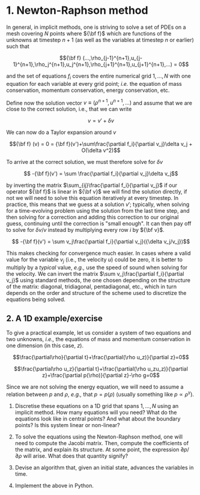 # 1. Newton-Raphson method

In general, in implicit methods, one is striving to solve a set of PDEs on a mesh covering $N$ points where ${\bf f}$ which are functions of the unknowns at timestep $n + 1$ (as well as the variables at timestep $n$ or earlier) such that

$${\bf f} (...,\rho_{j-1}^{n+1},u_{j-1}^{n+1},\rho_j^{n+1},u_j^{n+1},\rho_{j+1}^{n+1},u_{j+1}^{n+1},...) = 0$$

and the set of equations $f_i$ covers the entire numerical grid $1,...,N$ with one equation for each variable at every grid point; _i.e._ the equation of mass conservation, momentum conservation, energy conservation, etc.

Define now the solution vector $v \equiv (\rho^{n+1}, u^{n+1},...)$ and assume that we are close to the correct solution, i.e., that we can write

$$v = v' + \delta v$$

We can now do a Taylor expansion around $v$

$${\bf f} (v) = 0 = {\bf f}(v')+\sum\frac{\partial f_i}{\partial v_j}\delta v_j + O(\delta v^2)$$

To arrive at the correct solution, we must therefore solve for $\delta v$

$$ -{\bf f}(v') = \sum \frac{\partial f_i}{\partial v_j}\delta v_j$$

by inverting the matrix $\sum_{ij}\frac{\partial f_i}{\partial v_j}$ if our operator ${\bf f}$ is linear in ${\bf v}$ we will find the solution directly, if not we will need to solve this equation iteratively at every timestep. In practice, this means that we guess at a solution $v'$; typically, when solving for a time-evolving problem using the solution from the last time step, and then solving for a correction and adding this correction to our original guess, continuing until the correction is "small enough". It can then pay off to solve for $\delta v/v$ instead by multiplying every row $i$ by ${\bf v}$.

$$ -{\bf f}(v') = \sum v_j\frac{\partial f_i}{\partial v_j}({\delta v_j/v_j})$$

This makes checking for convergence much easier. In cases where a valid value for the variable $v_j$ (i.e., the velocity $u$) could be zero, it is better to multiply by a _typical_ value, _e.g.,_ use the speed of sound when solving for the velocity. We can invert the matrix $\sum v_j\frac{\partial f_i}{\partial v_j}$ using standard methods, the one chosen depending on the structure of the matrix: diagonal, tridiagonal, pentadiagonal, etc., which in turn depends on the order and structure of the scheme used to discretize the equations being solved.

## 2. A 1D example/exercise

To give a practical example, let us consider a system of two equations and two unknowns, _i.e.,_ the equations of mass and momentum conservation in one dimension (in this case, $z$).

$$\frac{\partial\rho}{\partial t}+\frac{\partial(\rho u_z)}{\partial z}=0$$

$$\frac{\partial\rho u_z}{\partial t}+\frac{\partial(\rho u_zu_z)}{\partial z}+\frac{\partial p(\rho)}{\partial z}-\rho g=0$$

Since we are not solving the energy equation, we will need to assume a relation between $p$ and $\rho$, _e.g.,_ that $p=p(\rho)$ (usually something like $p\propto \rho^\gamma$).

1. Discretise these equations on a 1D grid that spans $1,\ldots,N$
using an implicit method. How many equations will you need? What do the equations look like in central points? And what about the boundary points? Is this system linear or non-linear?

2. To solve the equations using the Newton-Raphson method, one will need
to compute the Jacobi matrix. Then, compute the coefficients of the matrix, and explain its structure. At some point, the expression ${\partial p}/{\partial\rho}$ will arise. What does that quantity signify?

3. Devise an algorithm that, given an initial state, advances the variables in time.

4. Implement the above in Python.
